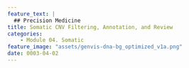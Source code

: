```yaml
---
feature_text: |
  ## Precision Medicine
title: Somatic CNV Filtering, Annotation, and Review
categories:
    - Module 04. Somatic
feature_image: "assets/genvis-dna-bg_optimized_v1a.png"
date: 0003-04-02
---
```


